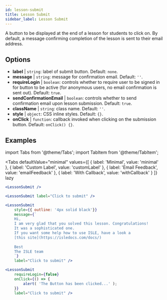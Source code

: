 ```yaml
---
id: lesson-submit 
title: Lesson Submit
sidebar_label: Lesson Submit
---
```


A button to be displayed at the end of a lesson for students to click on. By default, a message confirming completion of the lesson is sent to their email address.

## Options

* __label__ | `string`: label of submit button. Default: `none`.
* __message__ | `string`: message for confirmation email. Default: `''`.
* __requireLogin__ | `boolean`: controls whether to require user to be signed in for button to be active (for anonymous users, no email confirmation is sent out). Default: `true`.
* __sendConfirmationEmail__ | `boolean`: controls whether to send confirmation email upon lesson submission. Default: `true`.
* __className__ | `string`: class name. Default: `''`.
* __style__ | `object`: CSS inline styles. Default: `{}`.
* __onClick__ | `function`: callback invoked when clicking on the submission button. Default: `onClick() {}`.


## Examples

import Tabs from '@theme/Tabs';
import TabItem from '@theme/TabItem';

<Tabs
    defaultValue="minimal"
    values={[
        { label: 'Minimal', value: 'minimal' },
        { label: 'Custom Label', value: 'customLabel' },
        { label: 'Email Feedback', value: 'emailFeedback' },
        { label: 'With Callback', value: 'withCallback' }
    ]}
    lazy
>
<TabItem value="minimal">

```jsx live
<LessonSubmit />
```

</TabItem>

<TabItem value="customLabel">

```jsx live
<LessonSubmit label="Click to submit" />
```

</TabItem>

<TabItem value="withEmail">

```jsx live
<LessonSubmit 
    style={{ outline: '4px solid black'}}
    message={`
    Hi,
    I am very glad that you solved this lesson. Congratulations! 
    It was a sophisticated one.
    If you want some help how to use ISLE, have a look a 
    [this site](https://isledocs.com/docs/)
    
    Best
    The ISLE team
    `}
    label="Click to submit" />
```
</TabItem>

<TabItem value="withCallback">

```jsx live
<LessonSubmit 
    requireLogin={false}
    onClick={() => {
        alert( 'The Button has been clicked...' );
    }}
    label="Click to submit" />
```
</TabItem>

</Tabs>
